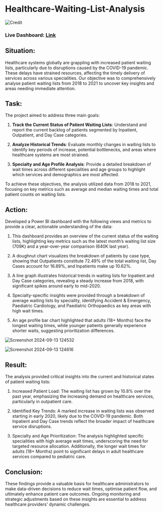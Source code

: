 # Healthcare-Waiting-List-Analysis

![Credit](https://github.com/user-attachments/assets/602276a8-d2a3-4455-928c-e55120152a55)

### Live Dashboard: [Link](https://mavenanalytics.io/project/19879)

## Situation:

Healthcare systems globally are grappling with increased patient waiting lists, particularly due to disruptions caused by the COVID-19 pandemic. These delays have strained resources, affecting the timely delivery of services across various specialities. Our objective was to comprehensively analyse patient waiting lists from 2018 to 2021 to uncover key insights and areas needing immediate attention.

## Task:

The project aimed to address three main goals:

1. **Track the Current Status of Patient Waiting Lists**: Understand and report the current backlog of patients segmented by Inpatient, Outpatient, and Day Case categories.

2. **Analyze Historical Trends**: Evaluate monthly changes in waiting lists to identify key periods of increase, potential bottlenecks, and areas where healthcare systems are most strained.

3. **Specialty and Age Profile Analysis**: Provide a detailed breakdown of wait times across different specialities and age groups to highlight which services and demographics are most affected.

To achieve these objectives, the analysis utilized data from 2018 to 2021, focusing on key metrics such as average and median waiting times and total patient counts on waiting lists.

## Action:

Developed a Power BI dashboard with the following views and metrics to provide a clear, actionable understanding of the data:

1. This dashboard provides an overview of the current status of the waiting lists, highlighting key metrics such as the latest month’s waiting list size (709K) and a year-over-year comparison (640K last year).

2. A doughnut chart visualizes the breakdown of patients by case type, showing that Outpatients constitute 72.49% of the total waiting list, Day Cases account for 16.89%, and Inpatients make up 10.62%.

3. A line graph illustrates historical trends in waiting lists for Inpatient and Day Case categories, revealing a steady increase from 2018, with significant spikes around early to mid-2020.

4. Specialty-specific insights were provided through a breakdown of average waiting lists by speciality, identifying Accident & Emergency, Paediatric Cardiology, and Paediatric Orthopaedics as key areas with high wait times.

5. An age profile bar chart highlighted that adults (18+ Months) face the longest waiting times, while younger patients generally experience shorter waits, suggesting prioritization differences.

![Screenshot 2024-09-13 124532](https://github.com/user-attachments/assets/20e689cc-3e62-4506-a77e-1eb3b3f8eb66)

![Screenshot 2024-09-13 124616](https://github.com/user-attachments/assets/8eebfc2a-bc6b-46ac-a93e-5a174311cab9)

## Result:

The analysis provided critical insights into the current and historical states of patient waiting lists:

1. Increased Patient Load: The waiting list has grown by 10.8% over the past year, emphasizing the increasing demand on healthcare services, particularly in outpatient care.

2. Identified Key Trends: A marked increase in waiting lists was observed starting in early 2020, likely due to the COVID-19 pandemic. Both Inpatient and Day Case trends reflect the broader impact of healthcare service disruptions.

3. Specialty and Age Prioritization: The analysis highlighted specific specialities with high average wait times, underscoring the need for targeted resource allocation. Additionally, the longer wait times for adults (18+ Months) point to significant delays in adult healthcare services compared to pediatric care.

## Conclusion:

These findings provide a valuable basis for healthcare administrators to make data-driven decisions to reduce wait times, optimise patient flow, and ultimately enhance patient care outcomes. Ongoing monitoring and strategic adjustments based on these insights are essential to address healthcare providers' dynamic challenges.













